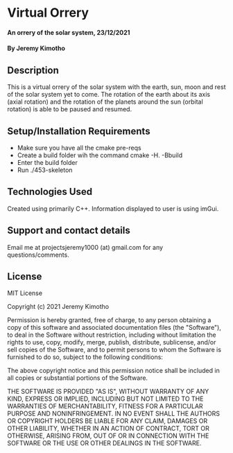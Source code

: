 # Virtual Orrery 
#### An orrery of the solar system, 23/12/2021
#### By **Jeremy Kimotho**
## Description
This is a virtual orrery of the solar system with the earth, sun, moon and rest of the solar system yet to come. The rotation of the earth about its axis (axial rotation) and the rotation of the planets around the sun (orbital rotation) is able to be paused and resumed.
## Setup/Installation Requirements
* Make sure you have all the cmake pre-reqs
* Create a build folder wih the command cmake -H. -Bbuild
* Enter the build folder
* Run ./453-skeleton
## Technologies Used
Created using primarily C++. Information displayed to user is using imGui. 
## Support and contact details
Email me at projectsjeremy1000 (at) gmail.com for any questions/comments.
## License
MIT License

Copyright (c) 2021 Jeremy Kimotho

Permission is hereby granted, free of charge, to any person obtaining a copy of this software and associated documentation files (the "Software"), to deal in the Software without restriction, including without limitation the rights to use, copy, modify, merge, publish, distribute, sublicense, and/or sell copies of the Software, and to permit persons to whom the Software is furnished to do so, subject to the following conditions:

The above copyright notice and this permission notice shall be included in all copies or substantial portions of the Software.

THE SOFTWARE IS PROVIDED "AS IS", WITHOUT WARRANTY OF ANY KIND, EXPRESS OR IMPLIED, INCLUDING BUT NOT LIMITED TO THE WARRANTIES OF MERCHANTABILITY, FITNESS FOR A PARTICULAR PURPOSE AND NONINFRINGEMENT. IN NO EVENT SHALL THE AUTHORS OR COPYRIGHT HOLDERS BE LIABLE FOR ANY CLAIM, DAMAGES OR OTHER LIABILITY, WHETHER IN AN ACTION OF CONTRACT, TORT OR OTHERWISE, ARISING FROM, OUT OF OR IN CONNECTION WITH THE SOFTWARE OR THE USE OR OTHER DEALINGS IN THE SOFTWARE.
